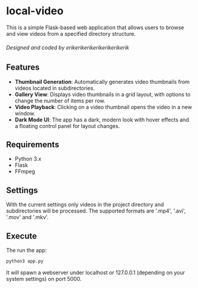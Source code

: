 # local-video

This is a simple Flask-based web application that allows users to browse and view videos from a specified directory structure.

###### Designed and coded by erikerikerikerikerikerikerik 

## Features
- **Thumbnail Generation**: Automatically generates video thumbnails from videos located in subdirectories.
- **Gallery View**: Displays video thumbnails in a grid layout, with options to change the number of items per row.
- **Video Playback**: Clicking on a video thumbnail opens the video in a new window.
- **Dark Mode UI**: The app has a dark, modern look with hover effects and a floating control panel for layout changes.

## Requirements
- Python 3.x
- Flask
- FFmpeg

## Settings
With the current settings only videos in the project directory and subdirectories will be processed. The supported formats are '.mp4', '.avi', '.mov' and '.mkv'.

## Execute
The run the app:

```bash
python3 app.py
```

It will spawn a webserver under localhost or 127.0.0.1 (depending on your system settings) on port 5000. 